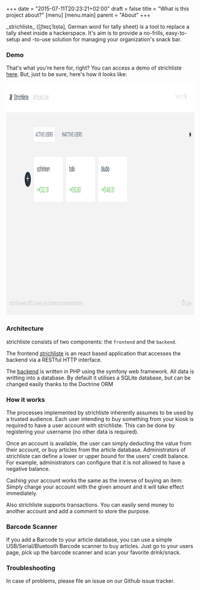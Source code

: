 +++
date = "2015-07-11T20:23:21+02:00"
draft = false
title = "What is this project about?"
[menu]
  [menu.main]
    parent = "About"
+++

<quote>
_strichliste_ ([ʃtʀɪçˈlɪstə], German word for tally sheet) is a tool to replace a tally sheet inside a hackerspace. 
It's aim is to provide a no-frills, easy-to-setup and -to-use solution for managing your organization's snack bar.
</quote>

### Demo

That's what you're here for, right? You can access a demo of strichliste
[here](https://demo.strichliste.org/). But, just to be sure, here's how
it looks like:

<img alt="A screenshot of strichliste in action" src="/img/screenshot-main.png" width="1224" height="620">

### Architecture

strichliste consists of two components: the `frontend` and the `backend`.

The frontend [strichliste](https://github.com/strichliste/strichliste) is an react based
application that accesses the backend via a RESTful HTTP interface.

The [backend](https://github.com/strichliste/strichliste-backend) is written in PHP using the symfony web framework.
All data is writting into a database. By default it utilises a SQLite database, but can be changed
easily thanks to the Doctrine ORM

### How it works

The processes implemented by strichliste inherently assumes to be used by a
trusted audience. Each user intending to buy something from your kiosk is
required to have a user account with strichliste. This can be done by
registering your username (no other data is required).

Once an account is available, the user can simply deducting the value from their account, or buy
articles from the article database. Administrators of strichliste
can define a lower or upper bound for the users' credit balance. For example,
administrators can configure that it is not allowed to have a negative balance.

Cashing your account works the same as the inverse of buying an item: Simply
charge your account with the given amount and it will take effect immediately.

Also strichliste supports transactions. You can easily send money to another account
and add a comment to store the purpose.

### Barcode Scanner

If you add a Barcode to your article database, you can use a simple USB/Serial/Bluetooth Barcode scanner to
buy articles. Just go to your users page, pick up the barcode scanner and scan your favorite drink/snack.

### Troubleshooting

In case of problems, please file an issue on our Github issue tracker.
